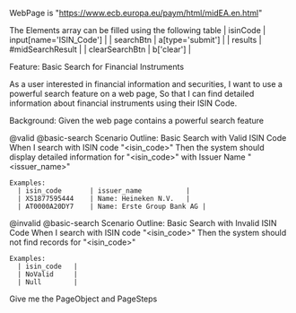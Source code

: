 WebPage is "https://www.ecb.europa.eu/paym/html/midEA.en.html"

The Elements array can be filled using the following table
| isinCode  | input[name='ISIN_Code'] |
| searchBtn | a[type='submit'] |
| results   | #midSearchResult |
| clearSearchBtn   | b['clear'] |

Feature: Basic Search for Financial Instruments

  As a user interested in financial information and securities,
  I want to use a powerful search feature on a web page,
  So that I can find detailed information about financial instruments using their ISIN Code.

  Background:
    Given the web page contains a powerful search feature

  @valid @basic-search
  Scenario Outline: Basic Search with Valid ISIN Code
    When I search with ISIN code "<isin_code>"
    Then the system should display detailed information for "<isin_code>" with Issuer Name "<issuer_name>"

    Examples:
      | isin_code       | issuer_name           |
      | XS1877595444    | Name: Heineken N.V.   |
      | AT0000A20DY7    | Name: Erste Group Bank AG |

  @invalid @basic-search
  Scenario Outline: Basic Search with Invalid ISIN Code
    When I search with ISIN code "<isin_code>"
    Then the system should not find records for "<isin_code>"

    Examples:
      | isin_code   |
      | NoValid     |
      | Null        |

Give me the PageObject and PageSteps